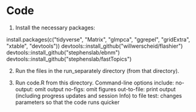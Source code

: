 # Code

1. Install the necessary packages:

install.packages(c("tidyverse", "Matrix", "glmpca", "ggrepel", "gridExtra", "xtable", "devtools"))
devtools::install_github("willwerscheid/flashier")
devtools::install_github("stephenslab/ebnm")
devtools::install_github("stephenslab/fastTopics")

2. Run the files in the run_separately directory (from that directory).

3. Run code.R from this directory. Command-line options include:
  no-output: omit output
  no-figs: omit figures
  out-to-file: print output (including progress updates and session Info) to file
  test: changes parameters so that the code runs quicker
